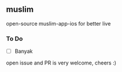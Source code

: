 ## muslim
open-source muslim-app-ios for better live

### To Do
- [ ] Banyak

open issue and PR is very welcome, cheers :)
